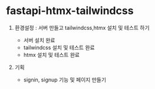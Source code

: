 # fastapi-htmx-tailwindcss

1. 환경설정 : 서버 만들고 tailwindcss,htmx 설치 및 테스트 하기  
    - 서버 설치 완료  
    - tailwindcss 설치 및 테스트 완료
    - htmx 설치 및 테스트 완료

2. 기획
    - signin, signup 기능 및 페이지 만들기
    